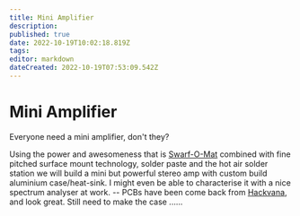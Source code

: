 ```yaml
---
title: Mini Amplifier
description: 
published: true
date: 2022-10-19T10:02:18.819Z
tags: 
editor: markdown
dateCreated: 2022-10-19T07:53:09.542Z
---
```


# Mini Amplifier

Everyone need a mini amplifier, don't they?

Using the power and awesomeness that is [Swarf-O-Mat](Swarf-O-Mat) combined with fine pitched surface mount technology, solder paste and the hot air solder station we will build a mini but powerful stereo amp with custom build aluminium case/heat-sink. I might even be able to characterise it with a nice spectrum analyser at work. -- PCBs have been come back from [Hackvana](http://www.hackvana.com/store/), and look great. Still need to make the case ......
